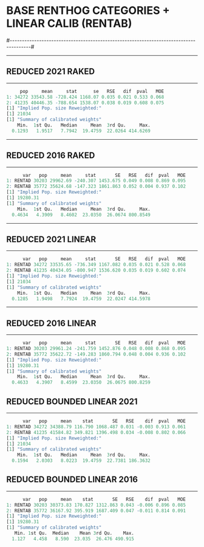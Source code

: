 # BASE RENTHOG CATEGORIES + LINEAR CALIB (RENTAB)

#--------------------------------------------------------------------------------------#

---

## REDUCED 2021 RAKED

---

```r
     pop     mean     stat      se   RSE   dif  pval   MOE
1: 34272 33543.58 -728.424 1168.07 0.035 0.021 0.533 0.068
2: 41235 40446.35 -788.654 1538.07 0.038 0.019 0.608 0.075
[1] "Implied Pop. size Reweighted:"
[1] 21034
[1] "Summary of calibrated weights"
    Min.  1st Qu.   Median     Mean  3rd Qu.     Max. 
  0.1293   1.9517   7.7942  19.4759  22.0264 414.6269 
```

---

## REDUCED 2016 RAKED

---

```r
      var   pop     mean     stat       SE   RSE   dif  pval   MOE
1: RENTAD 30203 29962.69 -240.307 1453.675 0.049 0.008 0.869 0.095
2: RENTAB 35772 35624.68 -147.323 1861.863 0.052 0.004 0.937 0.102
[1] "Implied Pop. size Reweighted:"
[1] 19280.31
[1] "Summary of calibrated weights"
    Min.  1st Qu.   Median     Mean  3rd Qu.     Max. 
  0.4634   4.3909   8.4602  23.0350  26.0674 800.8549 
```

---

## REDUCED 2021 LINEAR

---

```r
      var   pop     mean     stat       SE   RSE   dif  pval   MOE
1: RENTAD 34272 33535.65 -736.349 1167.082 0.035 0.021 0.528 0.068
2: RENTAB 41235 40434.05 -800.947 1536.620 0.035 0.019 0.602 0.074
[1] "Implied Pop. size Reweighted:"
[1] 21034
[1] "Summary of calibrated weights"
    Min.  1st Qu.   Median     Mean  3rd Qu.     Max. 
  0.1285   1.9498   7.7924  19.4759  22.0247 414.5978
```

---

## REDUCED 2016 LINEAR

---

```r
      var   pop     mean     stat       SE   RSE   dif  pval   MOE
1: RENTAD 30203 29961.24 -241.759 1452.876 0.048 0.008 0.868 0.095
2: RENTAB 35772 35622.72 -149.283 1860.794 0.048 0.004 0.936 0.102
[1] "Implied Pop. size Reweighted:"
[1] 19280.31
[1] "Summary of calibrated weights"
    Min.  1st Qu.   Median     Mean  3rd Qu.     Max.
  0.4633   4.3907   8.4599  23.0350  26.0675 800.8259
```



## REDUCED BOUNDED LINEAR 2021

---

```r
      var   pop     mean    stat       SE   RSE    dif  pval   MOE
1: RENTAD 34272 34388.79 116.790 1068.487 0.031 -0.003 0.913 0.061
2: RENTAB 41235 41584.82 349.821 1396.498 0.034 -0.008 0.802 0.066
[1] "Implied Pop. size Reweighted:"
[1] 21034
[1] "Summary of calibrated weights"
    Min.  1st Qu.   Median     Mean  3rd Qu.     Max.
  0.1594   2.0303   8.0223  19.4759  22.7381 186.3632
```



## REDUCED BOUNDED LINEAR 2016

---

```r
      var   pop     mean    stat       SE   RSE    dif  pval   MOE
1: RENTAD 30203 30373.83 170.827 1312.863 0.043 -0.006 0.896 0.085
2: RENTAB 35772 36167.92 395.919 1687.409 0.047 -0.011 0.814 0.091
[1] "Implied Pop. size Reweighted:"
[1] 19280.31
[1] "Summary of calibrated weights"
   Min. 1st Qu.  Median    Mean 3rd Qu.    Max.
  1.127   4.458   8.590  23.035  26.476 490.915
```

